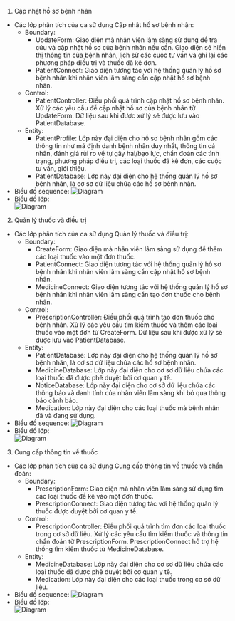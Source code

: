 1. Cập nhật hồ sơ bệnh nhân
  - Các lớp phân tích của ca sử dụng Cập nhật hồ sơ bệnh nhận:
    - Boundary:
      - UpdateForm: Giao diện mà nhân viên lâm sàng sử dụng để tra cứu và cập nhật hồ sơ của bệnh nhân nếu cần. Giao diện sẽ hiển thị thông tin của bệnh nhân, lịch sử các cuộc tư vấn và ghi lại các phương pháp điều trị và thuốc đã kê đơn.
      - PatientConnect: Giao diện tương tác với hệ thống quản lý hồ sơ bệnh nhân khi nhân viên lâm sàng cần cập nhật hồ sơ bệnh nhân.
    - Control:
      - PatientController: Điều phối quá trình cập nhật hồ sơ bệnh nhân. Xử lý các yêu cầu để cập nhật hồ sơ của bệnh nhân từ UpdateForm. Dữ liệu sau khi được xử lý sẽ được lưu vào PatientDatabase.
    - Entity:
      - PatientProfile: Lớp này đại diện cho hồ sơ bệnh nhân gồm các thông tin như mã định danh bệnh nhân duy nhất, thông tin cá nhân, đánh giá rủi ro về tự gây hại/bạo lực, chẩn đoán các tình trạng, phương pháp điều trị, các loại thuốc đã kê đơn, các cuộc tư vấn, giới thiệu.
      - PatientDatabase: Lớp này đại diện cho hệ thống quản lý hồ sơ bệnh nhân, là cơ sơ dữ liệu chứa các hồ sơ bệnh nhân.
  - Biểu đồ sequence:
    ![Diagram](https://www.planttext.com/plantuml/png/Z5CnRjim5DrvYWVjle078x3SfbuA0Ow7ZBIiXe8bAfKf0nwB345HT31w0Rj1q2QeqGwTnC43ZTo39-WL2bAgJ2Tnt4tKV-y_llyV_yZDoLJGN1HfGcWeiXpUMwQ-SinYTSyzq2dy0Ubc1H_JV0vlU3cc8dgTvQcj3Vla5HUncCCBg8WZBe8yUnSdaQq60V4pBl8iQShrEOdogdTpT3HsK1w5uX_EV3yMwr51HtHQgVMwXFW3j3eOzjlmcPQVEKAcvLq8lhtY5n0vHQZbNK66VRHQ7VY3DixLVO5GbzyASARBzIK4KxyDEkRsFuTGFrAdzQcMwnZp7S_KCObrkKbjvuxZwmXy1wnfnkO13gdB1jdhjd6swmEcvHTC7rOOQNdD6RXP8kbr6snUp37JvMtrqzKwotLvWuakDmBl2_DjBxXTFFpIyYRSgJxozH-ynbghWo1eurIj-0kC8B18C-DZpPq5lecrlE8GJCjFBp08JGGyEpF1T7axRsRc4M0_E1yvmrJBDSLCBTqrX3OWDYUYuHEWsdfZSQQM6ROBBHSnXDNd5mGm_evaOqzWehwdpxGva9dpvxjK13Stlginrl8dabZBwy8rr6kIuwBhmjFqpBJyi3VxGpSucg6dH3T4DXhLynofbPcnsgUOnxla3A71r8kfS-Bo3bCYFYOd4HyNQV8N003__mC0)
  - Biểu đồ lớp:\
    ![Diagram](https://www.planttext.com/plantuml/png/h99DJiCm48NtFeMNiEW5AXHLQeKK2KJ4tzuuap326LSpanNYP2mu4bT03WcD6q4tB3tlyxpd9t--Vsn47MlV1MDyS2BsOLyxXSl8dNqrrjf-E5TE4KWhZWq6E3jFYe1Z_xnGtgPDkVAzhQo151i4NjixPQGsJIjWYUH2IKtapYb6ciktA2ytpIF60EHXhkpGjHG5PJwyPt3Q0MbcmI2USPzsNqEDVd2HjRr2qOl3f4ZmDfBqGSSW0p4V3Kn9oh7kVHRs-EtRcAWGWF-fp9rJz-HaR7D8bjyf_hPfGKzwR2CHU3qH-9TDX--pMXLssODPDcEFo6G-mz8nPwOI9kYdb8mQOncp0QhJ1_y2003__mC0)
    
2. Quản lý thuốc và điều trị
 - Các lớp phân tích của ca sử dụng Quản lý thuốc và điều trị:
    - Boundary:
      - CreateForm: Giao diện mà nhân viên lâm sàng sử dụng để thêm các loại thuốc vào một đơn thuốc.
      - PatientConnect: Giao diện tương tác với hệ thống quản lý hồ sơ bệnh nhân khi nhân viên lâm sàng cần cập nhật hồ sơ bệnh nhân.
      - MedicineConnect: Giao diện tương tác với hệ thống quản lý hồ sơ bệnh nhân khi nhân viên lâm sàng cần tạo đơn thuốc cho bệnh nhân.
    - Control:
      - PrescriptionController: Điều phối quá trình tạo đơn thuốc cho bệnh nhân. Xử lý các yêu cầu tìm kiếm thuốc và thêm các loại thuốc vào một đơn từ CreateForm. Dữ liệu sau khi được xử lý sẽ được lưu vào PatientDatabase.
    - Entity:
      - PatientDatabase: Lớp này đại diện cho hệ thống quản lý hồ sơ bệnh nhân, là cơ sơ dữ liệu chứa các hồ sơ bệnh nhân.
      - MedicineDatabase: Lớp này đại diện cho cơ sơ dữ liệu chứa các loại thuốc đã được phê duyệt bởi cơ quan y tế.
      - NoticeDatabase: Lớp này đại diện cho cơ sở dữ liệu chứa các thông báo và danh tính của nhân viên lâm sàng khi bỏ qua thông báo cảnh báo.
      - Medication: Lớp này đại diện cho các loại thuốc mà bệnh nhân đã và đang sử dụng.
  - Biểu đồ sequence:
    ![Diagram](https://www.planttext.com/plantuml/png/p5QxRjim5Dtv5HVQ-mCUYi2ocmQjZQ1EXewCH5Y4BIgXA0CQYmmTYgBmdAMk4HH96o139t78eC3_mI_eBnIKP4cKOaVjL0-sR9vp7-SUNlYtV3W81UOYykS8EoBWO8szz1k31KrlcGKu17k2-a74NCnZi6nEi22l0kvdPwT7QCW45J5O8-9I1miQvApH4Da14poOWtNCIUXmUguFYn_dXEV1ow-r95aeoeWTC4OSiGNgPpCTPMI01Jx38ScJ4dSIXuBujM37M532H3tME-84t6r6B816m46_F1u7WZfckl6WZv0zWHSluVIe1xQdv6S6ZgVaZGFiyP9DGQG_VH1UfEJIGQT76cfFUl0-lOt0KSdt29Ydahjp45xwI-CfA-5Lv76EMQHV8QwOElOsPYbZ3mwLlADDN1MqH1OyhK47aePfHYdnSvmIs62Ty2Y6XKgkMHrIh-M4gsGDCvKy2BY8LBAkyZTQVH9PjgVp3djmcAuOF2wLN58GctibrsoAHiFiN8kRj-5Yva6OhXolXTKI5tDxJPMyr1DIybEDWX10omU54AsfUUcj3u_BpOeXW7nyEyi4q8MQJRzLoNLShxUHOAPhz45mN6OnXsxOt_1YareE4qoIZZBeTwKE-blycnqWy9MyeWW00U2v0Aklv4Vc0SjMqLacjdvJyaRVaPna8SXUEdoxgxOrSdIZZoVlJflLi5Lbc-BQdgMhG0knPbxsND1sEMS_g_Z8XAWjOwt35xY8S9so5Q7kl_Qzf2fvE0UXvBMJ-wzaTLaV1i6qqhZXWldcFggjiXsitGQiNOwMDvwSNyk7pqUex7ZI2TlTM__ghcx-wkwf0adc8J4TD2im-utKhiNseZXBvUd5TCMci53o0qmf3i2b-guMkbUNVd-nfkOB9NzW42gfIcSksZPWx8AY0tVlDkWstVzbR_pLNBKm1uIv-l_Q7m000F__0m00)
  - Biểu đồ lớp:\
    ![Diagram](https://www.planttext.com/plantuml/png/X5D1QiCm4Bph5Juc1t-W59CI9r1eWwbVi94swO8jfTBwK8fVraEVr2yKsN4isKbw4MXcThGhZNw_VrQEmN9JLqB82fnB2c12pJamxC5XyYMI97aXnu-lg4W2az6PQ0Tv1vB6M2yj0kF0BPQZVcUOv4KTY7iYbAuxV6jiFJFjkbWiFUeGh7oFq7OoozfeZP9xb-QaWF7C5DOSgCBGQSRCHetiRazQM7JIqiatjJQQhQagj3Ug_XbaHFlwSV-i7fAIBUcZntTGOxZFnnOYs3WuHi8dLPCcnxOpVJCDH_JMuaU3Mdw6OEcJauDN-jL36wrYe2I5cyC19RkmjBiF83rC4P7dYzkJFkP6ih5No6waae6RiRGL8eXCccRNNq3SU9WqpUAyt15Eed176UTTJ18vdZbLNFvJccR1Sul9oK4l5uSfC6Xw0x52hVn__mC00F__0m00)
    
3. Cung cấp thông tin về thuốc
 - Các lớp phân tích của ca sử dụng Cung cấp thông tin về thuốc và chẩn đoán:
    - Boundary:
      - PrescriptionForm: Giao diện mà nhân viên lâm sàng sử dụng tìm các loại thuốc để kê vào một đơn thuốc.
      - PrescriptionConnect: Giao diện tương tác với hệ thống quản lý thuốc được duyệt bởi cơ quan y tế.
    - Control:
      - PrescriptionController: Điều phối quá trình tìm đơn các loại thuốc trong cơ sở dữ liệu. Xử lý các yêu cầu tìm kiếm thuốc và thông tin chẩn đoán từ PrescriptionForm. PrescriptionConnect hỗ trợ hệ thống tìm kiếm thuốc từ MedicineDatabase.
    - Entity:
      - MedicineDatabase: Lớp này đại diện cho cơ sơ dữ liệu chứa các loại thuốc đã được phê duyệt bởi cơ quan y tế.
      - Medication: Lớp này đại diện cho các loại thuốc trong cơ sở dữ liệu.
  - Biểu đồ sequence:
    ![Diagram](https://www.planttext.com/plantuml/png/b98zJiD048NxFSLS81Tm4KMOlm8G4caebxKJhsAFmtetKagKWW9Hv0G8HGY1Y4X1vIrI9CezvWHS0Ta4OYUn2EtCl4zlvisddJOIpPKsKSYuqB42DvGe1GylD6-rs5viqEEg3-VAJuIINIrZF8nLnDmOjOh3KcDP2trLBNHZH5zeTe1QwZwS-fuKF6kMAXBzVQxv5KzynbZ94zJg6r07t83iFO88oBu8mFa0sw1dRn5R7uLQhLvUqe7BsQi1GUcp0Gme7NT11xEFZ20HT6383aNUns_c3dxETk5iUgjNtDE18x9Z2VsLqupm0sNRLTkiBU__7s11bX7N0tAWML22LZ6sGImU8I7x01xPTmWbsLl3rfLv5bjmolIXH-aJbZrLo_C7Sk1aCJ4m7v8TIj2B2TaHjjbg89-ll4TJKJg27jaRw50wrN1jiaBke2CfdMxczNkKFtFRXLZCRUjFxOwgUlHZINQGlIBPkoA8iOQFded2Bm000F__0m00)
  - Biểu đồ lớp:\
    ![Diagram](https://www.planttext.com/plantuml/png/f5DBQiCm4Dth5BDC5hb0A24bJg3GbbAVO2ADKr5vb4fZYYazMHSzKgzGv93OYXCeT6EOD-_Dvutry_MzZ891cjeffHt620zahBPC1GfkCH9yA028X46_T3aKwtdoIksx3sOEfGJBkodSsoWtFM6XFhEA7NYerSTt9tt27x6cOLnGrC7k4p63VSHTHhmrjMKR9NH5dtqZMNeJwAqXrkqGBDFQ1IPc-YPepIO7IcjeNLMa9GwbAyyIqF9nYopv5BgfjvPtXTVYmuLajr8fA4qlFRarv6nygF_eVo8P6_SEsvwLRZAfit0-EjGKu7htbMScBOSX3hPLLNus0E2pom50yAw7BfPV9HkzSnJ-yukDx9hD5bVQPDn1ztF5OEzH-QCVINF-KjJewPnOtRnABObDKxjV0000__y30000)
